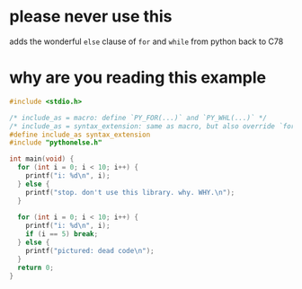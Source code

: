 # please never use this
adds the wonderful `else` clause of `for` and `while` from python back to C78
# why are you reading this example
```c
#include <stdio.h>

/* include_as = macro: define `PY_FOR(...)` and `PY_WHL(...)` */
/* include_as = syntax_extension: same as macro, but also override `for(...)` and `while(...)` */
#define include_as syntax_extension
#include "pythonelse.h"

int main(void) {
  for (int i = 0; i < 10; i++) {
    printf("i: %d\n", i);
  } else {
    printf("stop. don't use this library. why. WHY.\n");
  }
  
  for (int i = 0; i < 10; i++) {
    printf("i: %d\n", i);
    if (i == 5) break;
  } else {
    printf("pictured: dead code\n");
  }
  return 0;
}
```
